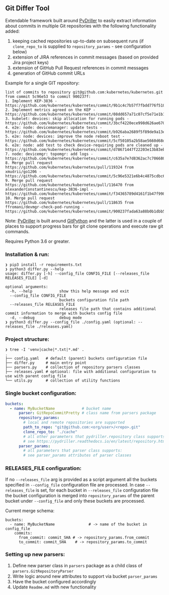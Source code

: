 ## Git Differ Tool

Extendable framework built around [PyDriller](https://github.com/ishepard/pydriller) to easily extract information 
about commits in multiple Git repositories with the following functionality added:

1. keeping cached repositories up-to-date on subsequent runs (if `clone_repo_to` is supplied to `repository_params` - see configuration below)
2. extension of JIRA references in commit messages (based on provided Jira project keys)
3. extension of GitHub Pull Request references in commit messages
4. generation of GitHub commit URLs

Example for a single GIT repository:

```
list of commits to repository git@github.com:kubernetes/kubernetes.git from commit 5c96e53 to commit 900237f:
1. Implement KEP-3836 - https://github.com/kubernetes/kubernetes/commit/9b1c4c7b57f7fbdd776f5103c89ed1f461c295d0
2. Implement metrics agreed on the KEP - https://github.com/kubernetes/kubernetes/commit/08dd657a71c07cf5e71e1b191fd9e8588786b3db
3. kubelet: devices: skip allocation for running pods - https://github.com/kubernetes/kubernetes/commit/3bcf4220ece998d626ae670f911f8a1a1bb31507
4. e2e: node: devicemanager: update tests - https://github.com/kubernetes/kubernetes/commit/b926aba2689f5f89de9a13e3a647aab7ee0aa108
5. e2e: node: devices: improve the node reboot test - https://github.com/kubernetes/kubernetes/commit/5cf50105a2b58ae5660d68df729b8a609fa01536
6. e2e: node: add test to check device-requiring pods are cleaned up - https://github.com/kubernetes/kubernetes/commit/d78671447f22203e13b83eb03dabe728718fdaaf
7. node: devicemgr: topomgr: add logs - https://github.com/kubernetes/kubernetes/commit/c635a7e7d8362ac7c706680e77f7680895b1d517
8. Merge pull request https://github.com/kubernetes/kubernetes/pull/119324 from xmudrii/go1206 - https://github.com/kubernetes/kubernetes/commit/5c96e5321e6b4c4875cdbc61c121c27e3e1f189d
9. Merge pull request https://github.com/kubernetes/kubernetes/pull/116470 from alexanderConstantinescu/kep-3836-impl - https://github.com/kubernetes/kubernetes/commit/f34365789d4161f1b47f998bc82250620eed183b
10. Merge pull request https://github.com/kubernetes/kubernetes/pull/118635 from ffromani/devmgr-check-pod-running - https://github.com/kubernetes/kubernetes/commit/900237fada63a88b0b1dbb5f8a20ae73b959df12
```

Note: [PyDriller](https://github.com/ishepard/pydriller) is built around [GitPython](https://github.com/gitpython-developers/GitPython)
and the latter is used in a couple of places to support progress bars for git clone operations and execute raw git commands.

Requires Python 3.6 or greater.

### Installation & run:
```shell
❯ pip3 install -r requirements.txt
❯ python3 differ.py --help
usage: differ.py [-h] --config_file CONFIG_FILE [--releases_file RELEASES_FILE] [-d]

optional arguments:
  -h, --help            show this help message and exit
  --config_file CONFIG_FILE
                        buckets configuration file path
  --releases_file RELEASES_FILE
                        releases file path that contains additional commit information to merge with buckets config file
  -d, --debug           debug mode
❯ python3 differ.py --config_file ./config.yaml (optional: --releases_file ./releases.yaml)
```

### Project structure:
```text
❯ tree -I 'venv|cache|*.txt|*.md' .
.
├── config.yaml   # default (parent) buckets configuration file 
├── differ.py     # main entry point
├── parsers.py    # collection of repository parsers classes
├── releases.yaml # optional: file with additional configuration to use with parent config file
└── utils.py      # collection of utility functions 
```

### Single bucket configuration:
```yaml
buckets:
  - name: MyBucketName            # bucket name
      parser: GitRepoCommitPretty # class name from parsers package 
      repository_params:
        # local and remote repositories are supported 
        path_to_repo: "git@github.com:<org/user>/<repo>.git"
        clone_repo_to: "./cache"
        # all other parameters that pydriller.repository class supports:
        # see https://pydriller.readthedocs.io/en/latest/repository.html#selecting-projects-to-analyze
      parser_params:
        # all parameters that parser class supports:
        # see parser_params attributes of parser classes
```

### RELEASES_FILE configuration:

If no `--releases_file` arg is provided as a script argument all the buckets specified in `--config_file` configuration file are processed. 
In case `--releases_file` is set, for each bucket in `--releases_file` configuration file the bucket configuration is merged into 
`repository_params` of the parent bucket under `--config_file` and only these buckets are processed.

Current merge schema:
```text
buckets:
  - name: MyBucketName               # -> name of the bucket in config_file                 
    commits:
      from_commit: commit_SHA # -> repository_params.from_commit 
      to_commit: commit_SHA    # -> repository_params.to_commit
```

### Setting up new parsers:

1. Define new parser class in `parsers` package as a child class of `parsers.GitRepositoryParser`
2. Write logic around new attributes to support via bucket `parser_params`
3. Have the bucket configured accordingly
4. Update `Readme.md` with new functionality